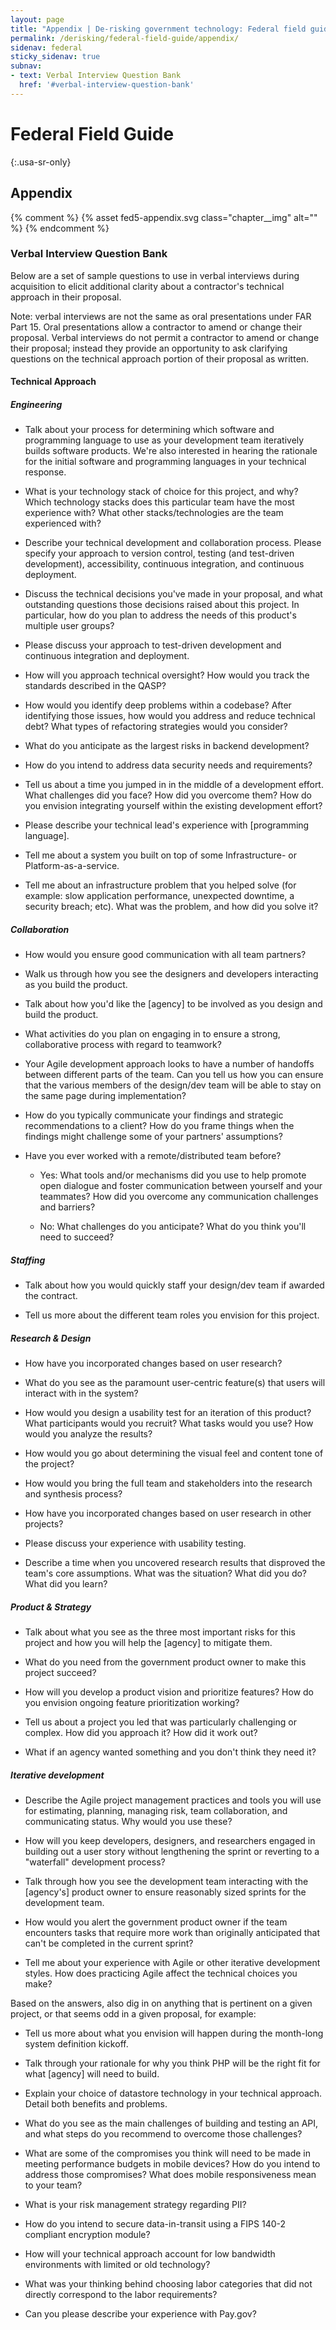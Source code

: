 ```yaml
---
layout: page
title: "Appendix | De-risking government technology: Federal field guide | 18F"
permalink: /derisking/federal-field-guide/appendix/
sidenav: federal
sticky_sidenav: true
subnav:
- text: Verbal Interview Question Bank
  href: '#verbal-interview-question-bank'
---
```


# Federal Field Guide
{:.usa-sr-only}

## Appendix
<div markdown="1" class="chapter__img-container">
{% comment %}
{% asset fed5-appendix.svg class="chapter__img" alt="" %}
{% endcomment %}
</div>

### Verbal Interview Question Bank

Below are a set of sample questions to use in verbal interviews during acquisition to elicit additional clarity about a contractor's technical approach in their proposal. 

Note: verbal interviews are not the same as oral presentations under FAR Part 15. Oral presentations allow a contractor to amend or change their proposal. Verbal interviews do not permit a contractor to amend or change their proposal; instead they provide an opportunity to ask clarifying questions on the technical approach portion of their proposal as written.

#### Technical Approach 

##### Engineering

-   Talk about your process for determining which software and programming language to use as your development team iteratively builds software products. We're also interested in hearing the rationale for the initial software and programming languages in your technical response. 

-   What is your technology stack of choice for this project, and why? Which technology stacks does this particular team have the most experience with? What other stacks/technologies are the team experienced with? 

-   Describe your technical development and collaboration process. Please specify your approach to version control, testing (and test-driven development), accessibility, continuous integration, and continuous deployment. 

-   Discuss the technical decisions you've made in your proposal, and what outstanding questions those decisions raised about this project. In particular, how do you plan to address the needs of this product's multiple user groups? 

-   Please discuss your approach to test-driven development and continuous integration and deployment. 

-   How will you approach technical oversight? How would you track the standards described in the QASP? 

-   How would you identify deep problems within a codebase? After identifying those issues, how would you address and reduce technical debt? What types of refactoring strategies would you consider? 

-   What do you anticipate as the largest risks in backend development? 

-   How do you intend to address data security needs and requirements? 

-   Tell us about a time you jumped in in the middle of a development effort. What challenges did you face? How did you overcome them? How do you envision integrating yourself within the existing development effort? 

-   Please describe your technical lead's experience with [programming language]. 

-   Tell me about a system you built on top of some Infrastructure- or Platform-as-a-service. 

-   Tell me about an infrastructure problem that you helped solve (for example: slow application performance, unexpected downtime, a security breach; etc). What was the problem, and how did you solve it? 

##### Collaboration

-   How would you ensure good communication with all team partners?

-   Walk us through how you see the designers and developers interacting as you build the product. 

-   Talk about how you'd like the [agency] to be involved as you design and build the product. 

-   What activities do you plan on engaging in to ensure a strong, collaborative process with regard to teamwork? 

-   Your Agile development approach looks to have a number of handoffs between different parts of the team. Can you tell us how you can ensure that the various members of the design/dev team will be able to stay on the same page during implementation? 

-   How do you typically communicate your findings and strategic recommendations to a client? How do you frame things when the findings might challenge some of your partners' assumptions? 

-   Have you ever worked with a remote/distributed team before? 

    -   Yes: What tools and/or mechanisms did you use to help promote open dialogue and foster communication between yourself and your teammates? How did you overcome any communication challenges and barriers? 

    -   No: What challenges do you anticipate? What do you think you'll need to succeed?

##### Staffing

-   Talk about how you would quickly staff your design/dev team if awarded the contract.

-   Tell us more about the different team roles you envision for this project. 

##### Research & Design

-   How have you incorporated changes based on user research?

-   What do you see as the paramount user-centric feature(s) that users will interact with in the system? 

-   How would you design a usability test for an iteration of this product? What participants would you recruit? What tasks would you use? How would you analyze the results? 

-   How would you go about determining the visual feel and content tone of the project? 

-   How would you bring the full team and stakeholders into the research and synthesis process? 

-   How have you incorporated changes based on user research in other projects? 

-   Please discuss your experience with usability testing.

-   Describe a time when you uncovered research results that disproved the team's core assumptions. What was the situation? What did you do? What did you learn? 

##### Product & Strategy

-   Talk about what you see as the three most important risks for this project and how you will help the [agency] to mitigate them. 

-   What do you need from the government product owner to make this project succeed? 

-   How will you develop a product vision and prioritize features? How do you envision ongoing feature prioritization working? 

-   Tell us about a project you led that was particularly challenging or complex. How did you approach it? How did it work out? 

-   What if an agency wanted something and you don't think they need it?

##### Iterative development

-   Describe the Agile project management practices and tools you will use for estimating, planning, managing risk, team collaboration, and communicating status. Why would you use these? 

-   How will you keep developers, designers, and researchers engaged in building out a user story without lengthening the sprint or reverting to a "waterfall" development process? 

-   Talk through how you see the development team interacting with the [agency's] product owner to ensure reasonably sized sprints for the development team. 

-   How would you alert the government product owner if the team encounters tasks that require more work than originally anticipated that can't be completed in the current sprint? 

-   Tell me about your experience with Agile or other iterative development styles. How does practicing Agile affect the technical choices you make?

Based on the answers, also dig in on anything that is pertinent on a given project, or that seems odd in a given proposal, for example:

-   Tell us more about what you envision will happen during the month-long system definition kickoff. 

-   Talk through your rationale for why you think PHP will be the right fit for what [agency] will need to build. 

-   Explain your choice of datastore technology in your technical approach. Detail both benefits and problems. 

-   What do you see as the main challenges of building and testing an API, and what steps do you recommend to overcome those challenges? 

-   What are some of the compromises you think will need to be made in meeting performance budgets in mobile devices? How do you intend to address those compromises? What does mobile responsiveness mean to your team? 

-   What is your risk management strategy regarding PII? 

-   How do you intend to secure data-in-transit using a FIPS 140-2 compliant encryption module? 

-   How will your technical approach account for low bandwidth environments with limited or old technology? 

-   What was your thinking behind choosing labor categories that did not directly correspond to the labor requirements?

-   Can you please describe your experience with Pay.gov?
